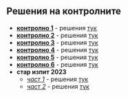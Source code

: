 ## Решения на контролните

- [**контролно 1**](https://www.hackerrank.com/contests/sda-ad-2022-2023-3ewsxf) - решения [тук](exam_01)
- [**контролно 2**](https://www.hackerrank.com/contests/sda-2023-2024-ad-2ws3e) - решения [тук](exam_02)
- [**контролно 3**](https://www.hackerrank.com/sda2023-2024-test3-ad) - решения [тук](exam_03)
- [**контролно 4**](https://www.hackerrank.com/sda-2023-2024-test4-ad) - решения [тук](exam_04)
- [**контролно 5**](https://www.hackerrank.com/contests/test5-sda2023-2024-ad123) - решения [тук](exam_05)
- [**контролно 6**](https://www.hackerrank.com/contests/sda-test6-2023-2024-ad23ed3) - решения [тук](exam_06)
- **стар изпит 2023**
  - [*част 1*](https://www.hackerrank.com/contests/sda-exam-20222023-part-1) - решения [тук](final_exam_2023/part_01)
  - [*част 2*](https://www.hackerrank.com/contests/sda-exam-20222023-part-2) - решения [тук](final_exam_2023/part_02)